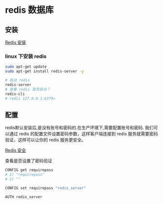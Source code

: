 # redis 数据库

## 安装

[Redis 安装](https://www.redis.net.cn/tutorial/3503.html)

### linux 下安装 redis
```sh
sudo apt-get update
sudo apt-get install redis-server -y

# 启动 redis
redis-server
# 查看 redis 是否启动？
redis-cli
# redis 127.0.0.1:6379>
```


## 配置

redis默认安装后,是没有账号和密码的.在生产环境下,需要配置账号和密码.
我们可以通过 redis 的配置文件设置密码参数，这样客户端连接到 redis 服务就需要密码验证，这样可以让你的 redis 服务更安全。

[Redis 安全](https://www.redis.net.cn/tutorial/3520.html)


查看是否设置了密码验证

```sh
CONFIG get requirepass
# 1) "requirepass"
# 2) ""

CONFIG set requirepass "redis_server"

AUTH redis_server
```
